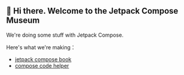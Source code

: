 ## 👋 Hi there. Welcome to the Jetpack Compose Museum

We're doing some stuff with Jetpack Compose.

Here's what we're making：

* [jetpack compose book](https://github.com/compose-museum/jetpack-compose-book)
* [compose code helper](https://github.com/compose-museum/compose-code-helper)
